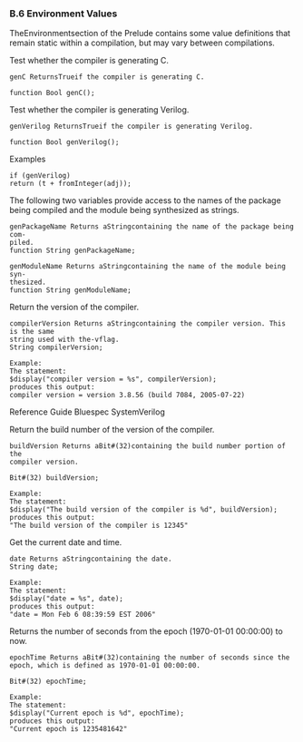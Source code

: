 
### B.6 Environment Values

TheEnvironmentsection of the Prelude contains some value definitions that remain static within a
compilation, but may vary between compilations.

Test whether the compiler is generating C.

```
genC ReturnsTrueif the compiler is generating C.
```
```
function Bool genC();
```
Test whether the compiler is generating Verilog.

```
genVerilog ReturnsTrueif the compiler is generating Verilog.
```
```
function Bool genVerilog();
```
Examples

```
if (genVerilog)
return (t + fromInteger(adj));
```
The following two variables provide access to the names of the package being compiled and the
module being synthesized as strings.

```
genPackageName Returns aStringcontaining the name of the package being com-
piled.
function String genPackageName;
```
```
genModuleName Returns aStringcontaining the name of the module being syn-
thesized.
function String genModuleName;
```
Return the version of the compiler.

```
compilerVersion Returns aStringcontaining the compiler version. This is the same
string used with the-vflag.
String compilerVersion;
```
```
Example:
The statement:
$display("compiler version = %s", compilerVersion);
produces this output:
compiler version = version 3.8.56 (build 7084, 2005-07-22)
```

Reference Guide Bluespec SystemVerilog

Return the build number of the version of the compiler.

```
buildVersion Returns aBit#(32)containing the build number portion of the
compiler version.
```
```
Bit#(32) buildVersion;
```
```
Example:
The statement:
$display("The build version of the compiler is %d", buildVersion);
produces this output:
"The build version of the compiler is 12345"
```
Get the current date and time.

```
date Returns aStringcontaining the date.
String date;
```
```
Example:
The statement:
$display("date = %s", date);
produces this output:
"date = Mon Feb 6 08:39:59 EST 2006"
```
Returns the number of seconds from the epoch (1970-01-01 00:00:00) to now.

```
epochTime Returns aBit#(32)containing the number of seconds since the
epoch, which is defined as 1970-01-01 00:00:00.
```
```
Bit#(32) epochTime;
```
```
Example:
The statement:
$display("Current epoch is %d", epochTime);
produces this output:
"Current epoch is 1235481642"
```